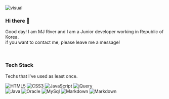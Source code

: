 ![visual](https://user-images.githubusercontent.com/93855475/140634779-2725d7f2-7004-4996-87a3-36ceceb47bd0.gif)

### Hi there 👋

Good day! I am MJ River and I am a Junior developer working in Republic of Korea.  
if you want to contact me, please leave me a message!

<br/>

### Tech Stack
Techs that I've used as least once.

<img src="https://img.shields.io/badge/HTML5-E34F26?style=flat-square&logo=HTML5&logoColor=white" alt="HTML5"/> <img src="https://img.shields.io/badge/CSS3-1572B6?style=flat-square&logo=CSS3&logoColor=white" alt="CSS3"/> <img src="https://img.shields.io/badge/JavaScript-F7DF1E?style=flat-square&logo=JavaScript&logoColor=fff" alt="JavaScript"/> <img src="https://img.shields.io/badge/jQuery-0769AD?style=flat-square&logo=jQuery&logoColor=white" alt="jQuery"/>
<br/>
<img src="https://img.shields.io/badge/Java-007396?style=flat-square&logo=Java&logoColor=fff" alt="Java"/> <img src="https://img.shields.io/badge/Oracle-F80000?style=flat-square&logo=Oracle&logoColor=fff" alt="Oracle"/> <img src="https://img.shields.io/badge/MySql-4479A1?style=flat-square&logo=MySql&logoColor=fff" alt="MySql"/> <img src="https://img.shields.io/badge/Markdown-000?style=flat-square&logo=Markdown&logoColor=fff" alt="Markdown"/> <img src="https://img.shields.io/badge/Sass-CC6699?style=flat-square&logo=Sass&logoColor=fff" alt="Markdown"/>
